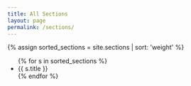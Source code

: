 ```yaml
---
title: All Sections
layout: page
permalink: /sections/
---
```


{% assign sorted_sections = site.sections | sort: 'weight' %}

<ul>
  {% for s in sorted_sections %}
    <li>{{ s.title }}</li>
  {% endfor %}
</ul>
